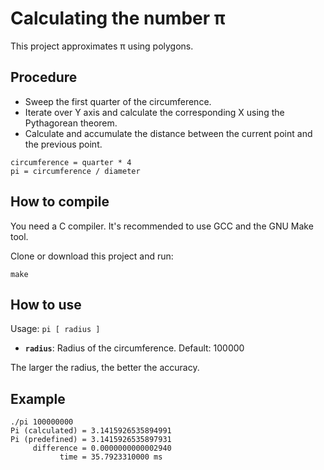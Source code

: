 # Calculating the number π

This project approximates π using polygons.

## Procedure
* Sweep the first quarter of the circumference.
* Iterate over Y axis and calculate the corresponding X using the Pythagorean theorem.
* Calculate and accumulate the distance between the current point and the previous point.

```
circumference = quarter * 4
pi = circumference / diameter
```

## How to compile

You need a C compiler. It's recommended to use GCC and the GNU Make tool.

Clone or download this project and run:

```
make
```

## How to use

Usage: `pi [ radius ]`

* **`radius`**: Radius of the circumference. Default: 100000

The larger the radius, the better the accuracy.

## Example

```
./pi 100000000
Pi (calculated) = 3.1415926535894991
Pi (predefined) = 3.1415926535897931
     difference = 0.0000000000002940
           time = 35.7923310000 ms
```
